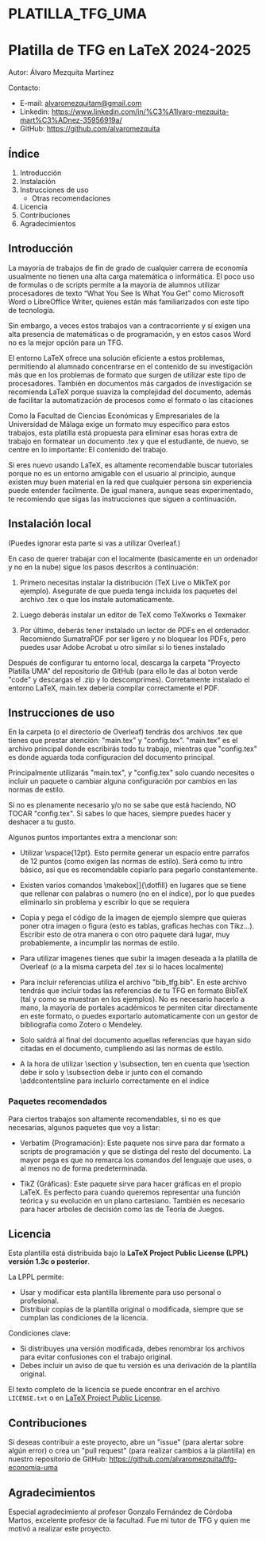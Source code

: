 
# PLATILLA_TFG_UMA 
# Platilla de TFG en LaTeX 2024-2025

Autor: Álvaro Mezquita Martínez 

Contacto: 
- E-mail: alvaromezquitam@gmail.com
- Linkedin: https://www.linkedin.com/in/%C3%A1lvaro-mezquita-mart%C3%ADnez-35956919a/
- GitHub: https://github.com/alvaromezquita 

## Índice 

1. Introducción 
2. Instalación
3. Instrucciones de uso 
   - Otras recomendaciones 
4. Licencia  
5. Contribuciones
6. Agradecimientos

## Introducción

La mayoría de trabajos de fin de grado de cualquier carrera de economía usualmente no tienen una alta carga matemática o informática. El poco uso de formulas o de scripts permite a la mayoría de alumnos utilizar procesadores de texto “What You See Is What You Get” como Microsoft Word o LibreOffice Writer, quienes están más familiarizados con este tipo de tecnología. 

Sin embargo, a veces estos trabajos van a contracorriente y sí exigen una alta presencia de matemáticas o de programación, y en estos casos Word no es la mejor opción para un TFG. 

El entorno LaTeX ofrece una solución eficiente a estos problemas, permitiendo al alumnado concentrarse en el contenido de su investigación más que en los problemas de formato que surgen de utilizar este tipo de procesadores. También en documentos más cargados de investigación se recomienda LaTeX porque suaviza la complejidad del documento, además de facilitar la automatización de procesos como el formato o las citaciones 

Como la Facultad de Ciencias Económicas y Empresariales de la Universidad de Málaga exige un formato muy específico para estos trabajos, esta platilla está propuesta para eliminar esas horas extra de trabajo en formatear un documento .tex y que el estudiante, de nuevo, se centre en lo importante: El contenido del trabajo. 

Si eres nuevo usando LaTeX, es altamente recomendable buscar tutoriales porque no es un entorno amigable con el usuario al principio, aunque existen muy buen material en la red que cualquier persona sin experiencia puede entender facilmente. De igual manera, aunque seas experimentado, te recomiendo que sigas las instrucciones que siguen a continuación.

## Instalación local

(Puedes ignorar esta parte si vas a utilizar Overleaf.) 

En caso de querer trabajar con el localmente (basicamente en un ordenador y no en la nube) sigue los pasos descritos a continuación: 

1. Primero necesitas instalar la distribución (TeX Live o MikTeX por ejemplo). Asegurate de que pueda tenga incluida los paquetes del archivo .tex o que los instale automaticamente. 

2. Luego deberás instalar un editor de TeX como TeXworks o Texmaker 

3. Por último, deberás tener instalado un lector de PDFs en el ordenador. Recomiendo SumatraPDF por ser ligero y no bloquear los PDFs, pero puedes usar Adobe Acrobat u otro similar si lo tienes instalado 

Después de configurar tu entorno local, descarga la carpeta "Proyecto Platilla UMA" del repositorio de GitHub (para ello le das al boton verde "code" y descargas el .zip y lo descomprimes). Corretamente instalado el entorno LaTeX, main.tex debería compilar correctamente el PDF.


## Instrucciones de uso 

En la carpeta (o el directorio de Overleaf) tendrás dos archivos .tex que tienes que prestar atención: "main.tex" y "config.tex". "main.tex" es el archivo principal donde escribirás todo tu trabajo, mientras que "config.tex" es donde aguarda toda configuracion del documento principal. 

Principalmente utilizarás "main.tex", y "config.tex" solo cuando necesites o incluir un paquete o cambiar alguna configuración por cambios en las normas de estilo. 

Si no es plenamente necesario y/o no se sabe que está haciendo, NO TOCAR "config.tex". Si sabes lo que haces, siempre puedes hacer y deshacer a tu gusto. 

Algunos puntos importantes extra a mencionar son: 

- Utilizar \vspace{12pt}. Esto permite generar un espacio entre parrafos de 12 puntos (como exigen las normas de estilo). Será como tu intro básico, asi que es recomendable copiarlo para pegarlo constantemente. 

- Existen varios comandos \makebox[]{\dotfill} en lugares que se tiene que rellenar con palabras o numero (no en el índice), por lo que puedes eliminarlo sin problema y escribir lo que se requiera

- Copia y pega el código de la imagen de ejemplo siempre que quieras poner otra imagen o figura (esto es tablas, graficas hechas con Tikz...). Escribir esto de otra manera o con otro paquete dará lugar, muy probablemente, a incumplir las normas de estilo. 

- Para utilizar imagenes tienes que subir la imagen deseada a la platilla de Overleaf (o a la misma carpeta del .tex si lo haces localmente)

- Para incluir referencias utiliza el archivo "bib_tfg.bib". En este archivo tendrás que incluir todas las referencias de tu TFG en formato BibTeX (tal y como se muestran en los ejemplos). No es necesario hacerlo a mano, la mayoría de portales académicos te permiten citar directamente en este formato, o puedes exportarlo automaticamente con un gestor de bibliografía como Zotero o Mendeley. 

- Solo saldrá al final del documento aquellas referencias que hayan sido citadas en el documento, cumpliendo así las normas de estilo. 

- A la hora de utilizar \section y \subsection, ten en cuenta que \section debe ir solo y \subsection debe ir junto con el comando \addcontentsline para incluirlo correctamente en el índice

### Paquetes recomendados

Para ciertos trabajos son altamente recomendables, si no es que necesarias, algunos paquetes que voy a listar: 

- Verbatim {Programación}: Este paquete nos sirve para dar formato a scripts de programación y que se distinga del resto del documento. La mayor pega es que no remarca los comandos del lenguaje que uses, o al menos no de forma predeterminada. 

- TikZ {Gráficas}: Este paquete sirve para hacer gráficas en el propio LaTeX. Es perfecto para cuando queremos representar una función teórica y su evolución en un plano cartesiano. También es necesario para hacer arboles de decisión como las de Teoría de Juegos. 

## Licencia 

Esta plantilla está distribuida bajo la **LaTeX Project Public License (LPPL) versión 1.3c o posterior**.

La LPPL permite:

- Usar y modificar esta plantilla libremente para uso personal o profesional.
- Distribuir copias de la plantilla original o modificada, siempre que se cumplan las condiciones de la licencia.

Condiciones clave:
- Si distribuyes una versión modificada, debes renombrar los archivos para evitar confusiones con el trabajo original.
- Debes incluir un aviso de que tu versión es una derivación de la plantilla original.

El texto completo de la licencia se puede encontrar en el archivo `LICENSE.txt` o en [LaTeX Project Public License](https://www.latex-project.org/lppl/).


## Contribuciones 

Si deseas contribuir a este proyecto, abre un "issue" (para alertar sobre algún error) o crea un "pull request" (para realizar cambios a la plantilla) en nuestro repositorio de GitHub: https://github.com/alvaromezquita/tfg-economia-uma  

## Agradecimientos 

Especial agradecimiento al profesor Gonzalo Fernández de Córdoba Martos, excelente profesor de la facultad. Fue mi tutor de TFG y quien me motivó a realizar este proyecto.

